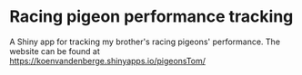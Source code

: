 # Racing pigeon performance tracking
A Shiny app for tracking my brother's racing pigeons' performance.
The website can be found at https://koenvandenberge.shinyapps.io/pigeonsTom/
